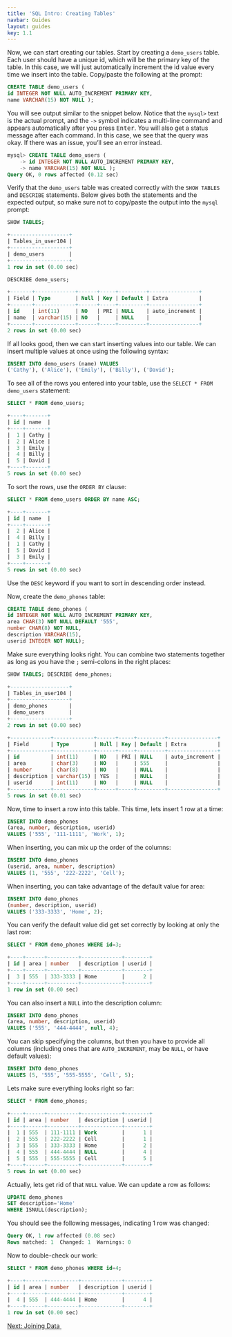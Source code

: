```yaml
---
title: 'SQL Intro: Creating Tables'
navbar: Guides
layout: guides
key: 1.1
---
```


Now, we can start creating our tables. Start by creating a `demo_users` table. Each user should have a unique id, which will be the primary key of the table. In this case, we will just automatically increment the id value every time we insert into the table. Copy/paste the following at the prompt:

```sql
CREATE TABLE demo_users (
id INTEGER NOT NULL AUTO_INCREMENT PRIMARY KEY,
name VARCHAR(15) NOT NULL );
```

You will see output similar to the snippet below. Notice that the `mysql>` text is the actual prompt, and the `->` symbol indicates a multi-line command and appears automatically after you press <kbd>Enter</kbd>. You will also get a status message after each command. In this case, we see that the query was okay. If there was an issue, you’ll see an error instead.

```sql
mysql> CREATE TABLE demo_users (
    -> id INTEGER NOT NULL AUTO_INCREMENT PRIMARY KEY,
    -> name VARCHAR(15) NOT NULL );
Query OK, 0 rows affected (0.12 sec)
```

Verify that the `demo_users` table was created correctly with the `SHOW TABLES` and `DESCRIBE` statements. Below gives both the statements and the expected output, so make sure not to copy/paste the output into the `mysql` prompt:

```sql
SHOW TABLES;
```

```sql
+-------------------+
| Tables_in_user104 |
+-------------------+
| demo_users        |
+-------------------+
1 row in set (0.00 sec)
```

```sql
DESCRIBE demo_users;
```

```sql
+-------+-------------+------+-----+---------+----------------+
| Field | Type        | Null | Key | Default | Extra          |
+-------+-------------+------+-----+---------+----------------+
| id    | int(11)     | NO   | PRI | NULL    | auto_increment |
| name  | varchar(15) | NO   |     | NULL    |                |
+-------+-------------+------+-----+---------+----------------+
2 rows in set (0.00 sec)
```

If all looks good, then we can start inserting values into our table. We can insert multiple values at once using the following syntax:

```sql
INSERT INTO demo_users (name) VALUES
('Cathy'), ('Alice'), ('Emily'), ('Billy'), ('David');
```

To see all of the rows you entered into your table, use the `SELECT * FROM demo_users` statement:

```sql
SELECT * FROM demo_users;
```

```sql
+----+-------+
| id | name  |
+----+-------+
|  1 | Cathy |
|  2 | Alice |
|  3 | Emily |
|  4 | Billy |
|  5 | David |
+----+-------+
5 rows in set (0.00 sec)
```

To sort the rows, use the `ORDER BY` clause:

```sql
SELECT * FROM demo_users ORDER BY name ASC;
```

```sql
+----+-------+
| id | name  |
+----+-------+
|  2 | Alice |
|  4 | Billy |
|  1 | Cathy |
|  5 | David |
|  3 | Emily |
+----+-------+
5 rows in set (0.00 sec)
```

Use the `DESC` keyword if you want to sort in descending order instead.

Now, create the `demo_phones` table:

```sql
CREATE TABLE demo_phones (
id INTEGER NOT NULL AUTO_INCREMENT PRIMARY KEY,
area CHAR(3) NOT NULL DEFAULT '555',
number CHAR(8) NOT NULL,
description VARCHAR(15),
userid INTEGER NOT NULL);
```

Make sure everything looks right. You can combine two statements together as long as you have the `;` semi-colons in the right places:

```sql
SHOW TABLES; DESCRIBE demo_phones;
```

```sql
+-------------------+
| Tables_in_user104 |
+-------------------+
| demo_phones       |
| demo_users        |
+-------------------+
2 rows in set (0.00 sec)

+-------------+-------------+------+-----+---------+----------------+
| Field       | Type        | Null | Key | Default | Extra          |
+-------------+-------------+------+-----+---------+----------------+
| id          | int(11)     | NO   | PRI | NULL    | auto_increment |
| area        | char(3)     | NO   |     | 555     |                |
| number      | char(8)     | NO   |     | NULL    |                |
| description | varchar(15) | YES  |     | NULL    |                |
| userid      | int(11)     | NO   |     | NULL    |                |
+-------------+-------------+------+-----+---------+----------------+
5 rows in set (0.01 sec)
```

Now, time to insert a row into this table. This time, lets insert 1 row at a time:

```sql
INSERT INTO demo_phones
(area, number, description, userid)
VALUES ('555', '111-1111', 'Work', 1);
```

When inserting, you can mix up the order of the columns:

```sql
INSERT INTO demo_phones
(userid, area, number, description)
VALUES (1, '555', '222-2222', 'Cell');
```

When inserting, you can take advantage of the default value for area:

```sql
INSERT INTO demo_phones
(number, description, userid)
VALUES ('333-3333', 'Home', 2);
```

You can verify the default value did get set correctly by looking at only the last row:

```sql
SELECT * FROM demo_phones WHERE id=3;
```

```sql
+----+------+----------+-------------+--------+
| id | area | number   | description | userid |
+----+------+----------+-------------+--------+
|  3 | 555  | 333-3333 | Home        |      2 |
+----+------+----------+-------------+--------+
1 row in set (0.00 sec)
```

You can also insert a `NULL` into the description column:

```sql
INSERT INTO demo_phones
(area, number, description, userid)
VALUES ('555', '444-4444', null, 4);
```

You can skip specifying the columns, but then you have to provide all columns (including ones that are `AUTO_INCREMENT`, may be `NULL`, or have default values):

```sql
INSERT INTO demo_phones
VALUES (5, '555', '555-5555', 'Cell', 5);
```

Lets make sure everything looks right so far:

```sql
SELECT * FROM demo_phones;
```

```sql
+----+------+----------+-------------+--------+
| id | area | number   | description | userid |
+----+------+----------+-------------+--------+
|  1 | 555  | 111-1111 | Work        |      1 |
|  2 | 555  | 222-2222 | Cell        |      1 |
|  3 | 555  | 333-3333 | Home        |      2 |
|  4 | 555  | 444-4444 | NULL        |      4 |
|  5 | 555  | 555-5555 | Cell        |      5 |
+----+------+----------+-------------+--------+
5 rows in set (0.00 sec)
```

Actually, lets get rid of that `NULL` value. We can update a row as follows:

```sql
UPDATE demo_phones
SET description='Home'
WHERE ISNULL(description);
```

You should see the following messages, indicating 1 row was changed:

```sql
Query OK, 1 row affected (0.08 sec)
Rows matched: 1  Changed: 1  Warnings: 0
```

Now to double-check our work:

```sql
SELECT * FROM demo_phones WHERE id=4;
```

```sql
+----+------+----------+-------------+--------+
| id | area | number   | description | userid |
+----+------+----------+-------------+--------+
|  4 | 555  | 444-4444 | Home        |      4 |
+----+------+----------+-------------+--------+
1 row in set (0.00 sec)
```

<a href="sql-intro-joining.html" class="button is-primary"><span>Next: Joining Data</span>&nbsp;<i class="fas fa-arrow-alt-right"></i></a>
